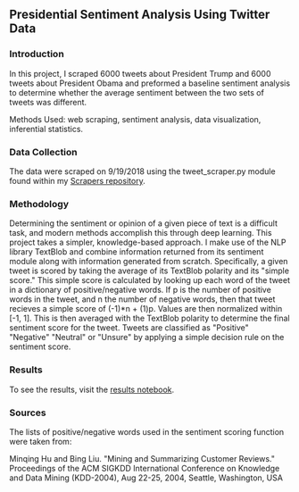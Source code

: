 ## Presidential Sentiment Analysis Using Twitter Data

### Introduction
In this project, I scraped 6000 tweets about President Trump and 6000 tweets about President Obama and preformed a baseline sentiment analysis to determine whether the average sentiment between the two sets of tweets was different.

Methods Used: web scraping, sentiment analysis, data visualization, inferential statistics.

### Data Collection
The data were scraped on 9/19/2018 using the tweet_scraper.py module found within my [Scrapers repository](https://github.com/james-hubbs/Scrapers).

### Methodology
Determining the sentiment or opinion of a given piece of text is a difficult task, and modern methods accomplish this through deep learning. This project takes a simpler, knowledge-based approach. I make use of the NLP library TextBlob and combine information returned from its sentiment module along with information generated from scratch. Specifically, a given tweet is scored by taking the average of its TextBlob polarity and its "simple score." This simple score is calculated by looking up each word of the tweet in a dictionary of positive/negative words. If p is the number of positive words in the tweet, and n the number of negative words, then that tweet recieves a simple score of (-1)*n + (1)p. Values are then normalized within [-1, 1]. This is then averaged with the TextBlob polarity to determine the final sentiment score for the tweet. Tweets are classified as "Positive" "Negative" "Neutral" or "Unsure" by applying a simple decision rule on the sentiment score.

### Results
To see the results, visit the [results notebook](https://github.com/james-hubbs/sentiment/blob/master/results.ipynb).

### Sources
The lists of positive/negative words used in the sentiment scoring function were taken from:

Minqing Hu and Bing Liu. "Mining and Summarizing Customer Reviews." 
Proceedings of the ACM SIGKDD International Conference on Knowledge  
and Data Mining (KDD-2004), Aug 22-25, 2004, Seattle, Washington, USA
